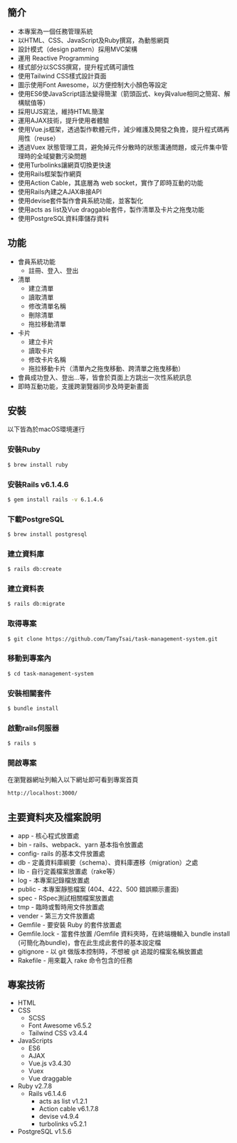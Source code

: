
## 簡介
- 本專案為一個任務管理系統
- 以HTML、CSS、JavaScript及Ruby撰寫，為動態網頁
- 設計模式（design pattern）採用MVC架構
- 運用 Reactive Programming 
- 樣式部分以SCSS撰寫，提升程式碼可讀性
- 使用Tailwind CSS樣式設計頁面
- 圖示使用Font Awesome，以方便控制大小顏色等設定
- 使用ES6使JavaScript語法變得簡潔（箭頭函式、key與value相同之簡寫、解構賦值等）
- 採用UJS寫法，維持HTML簡潔
- 運用AJAX技術，提升使用者體驗
- 使用Vue.js框架，透過製作軟體元件，減少維護及開發之負擔，提升程式碼再用性（reuse）
- 透過Vuex 狀態管理工具，避免掉元件分散時的狀態溝通問題，或元件集中管理時的全域變數污染問題
- 使用Turbolinks讓網頁切換更快速
- 使用Rails框架製作網頁
- 使用Action Cable，其底層為 web socket，實作了即時互動的功能
- 使用Rails內建之AJAX串接API
- 使用devise套件製作會員系統功能，並客製化
- 使用acts as list及Vue draggable套件，製作清單及卡片之拖曳功能
- 使用PostgreSQL資料庫儲存資料

## 功能
- 會員系統功能
  - 註冊、登入、登出
- 清單
  - 建立清單
  - 讀取清單
  - 修改清單名稱
  - 刪除清單
  - 拖拉移動清單
- 卡片
  - 建立卡片
  - 讀取卡片
  - 修改卡片名稱
  - 拖拉移動卡片（清單內之拖曳移動、跨清單之拖曳移動）
- 會員成功登入、登出...等，皆會於頁面上方跳出一次性系統訊息
- 即時互動功能，支援跨瀏覽器同步及時更新畫面

<!-- ## 畫面
### 瀏覽器畫面


### 行動裝置畫面 -->



## 安裝
以下皆為於macOS環境運行
### 安裝Ruby
```bash
$ brew install ruby
```
### 安裝Rails v6.1.4.6
```bash
$ gem install rails -v 6.1.4.6
```
### 下載PostgreSQL
```bash
$ brew install postgresql
```
### 建立資料庫
```bash
$ rails db:create
```
### 建立資料表
```bash
$ rails db:migrate
```
### 取得專案
```bash
$ git clone https://github.com/TamyTsai/task-management-system.git
```
### 移動到專案內
```bash
$ cd task-management-system
```
### 安裝相關套件
```bash
$ bundle install
```

### 啟動rails伺服器
```bash
$ rails s
```
### 開啟專案
在瀏覽器網址列輸入以下網址即可看到專案首頁
```bash
http://localhost:3000/
```

## 主要資料夾及檔案說明
- app - 核心程式放置處
- bin - rails、webpack、yarn 基本指令放置處
- config- rails 的基本文件放置處
- db - 定義資料庫綱要（schema）、資料庫遷移（migration）之處
- lib - 自行定義檔案放置處（rake等）
- log - 本專案記錄檔放置處
- public - 本專案靜態檔案 (404、422、500 錯誤顯示畫面)
- spec - RSpec測試相關檔案放置處
- tmp - 臨時或暫時用文件放置處
- vender - 第三方文件放置處
- Gemfile - 要安裝 Ruby 的套件放置處
- Gemfile.lock - 當套件放置 /Gemfile 資料夾時，在終端機輸入 bundle install (可簡化為bundle)，會在此生成此套件的基本設定檔
- gitignore - 以 git 做版本控制時，不想被 git 追蹤的檔案名稱放置處
- Rakefile - 用來載入 rake 命令包含的任務

## 專案技術
- HTML
- CSS
  - SCSS
  - Font Awesome v6.5.2
  - Tailwind CSS v3.4.4
- JavaScripts
  - ES6
  - AJAX
  - Vue.js v3.4.30
  - Vuex
  - Vue draggable
- Ruby v2.7.8
  - Rails v6.1.4.6
    - acts as list v1.2.1
    - Action cable v6.1.7.8
    - devise v4.9.4
    - turbolinks v5.2.1
- PostgreSQL v1.5.6

